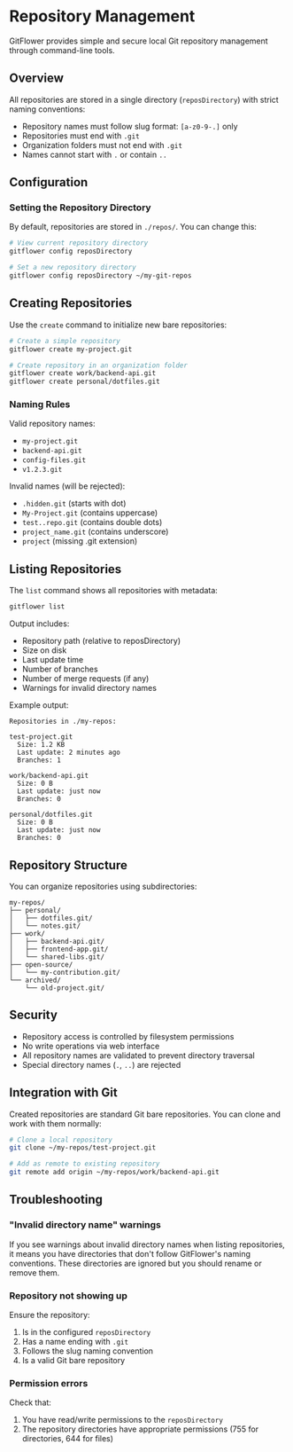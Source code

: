 # Repository Management

GitFlower provides simple and secure local Git repository management through command-line tools.

## Overview

All repositories are stored in a single directory (`reposDirectory`) with strict naming conventions:
- Repository names must follow slug format: `[a-z0-9-.]` only
- Repositories must end with `.git`
- Organization folders must not end with `.git`
- Names cannot start with `.` or contain `..`

## Configuration

### Setting the Repository Directory

By default, repositories are stored in `./repos/`. You can change this:

```bash
# View current repository directory
gitflower config reposDirectory

# Set a new repository directory
gitflower config reposDirectory ~/my-git-repos
```

## Creating Repositories

Use the `create` command to initialize new bare repositories:

```bash
# Create a simple repository
gitflower create my-project.git

# Create repository in an organization folder
gitflower create work/backend-api.git
gitflower create personal/dotfiles.git
```

### Naming Rules

Valid repository names:
- `my-project.git`
- `backend-api.git`
- `config-files.git`
- `v1.2.3.git`

Invalid names (will be rejected):
- `.hidden.git` (starts with dot)
- `My-Project.git` (contains uppercase)
- `test..repo.git` (contains double dots)
- `project_name.git` (contains underscore)
- `project` (missing .git extension)

## Listing Repositories

The `list` command shows all repositories with metadata:

```bash
gitflower list
```

Output includes:
- Repository path (relative to reposDirectory)
- Size on disk
- Last update time
- Number of branches
- Number of merge requests (if any)
- Warnings for invalid directory names

Example output:
```
Repositories in ./my-repos:

test-project.git
  Size: 1.2 KB
  Last update: 2 minutes ago
  Branches: 1

work/backend-api.git
  Size: 0 B
  Last update: just now
  Branches: 0

personal/dotfiles.git
  Size: 0 B
  Last update: just now
  Branches: 0
```

## Repository Structure

You can organize repositories using subdirectories:

```
my-repos/
├── personal/
│   ├── dotfiles.git/
│   └── notes.git/
├── work/
│   ├── backend-api.git/
│   ├── frontend-app.git/
│   └── shared-libs.git/
├── open-source/
│   └── my-contribution.git/
└── archived/
    └── old-project.git/
```

## Security

- Repository access is controlled by filesystem permissions
- No write operations via web interface
- All repository names are validated to prevent directory traversal
- Special directory names (`.`, `..`) are rejected

## Integration with Git

Created repositories are standard Git bare repositories. You can clone and work with them normally:

```bash
# Clone a local repository
git clone ~/my-repos/test-project.git

# Add as remote to existing repository
git remote add origin ~/my-repos/work/backend-api.git
```

## Troubleshooting

### "Invalid directory name" warnings

If you see warnings about invalid directory names when listing repositories, it means you have directories that don't follow GitFlower's naming conventions. These directories are ignored but you should rename or remove them.

### Repository not showing up

Ensure the repository:
1. Is in the configured `reposDirectory`
2. Has a name ending with `.git`
3. Follows the slug naming convention
4. Is a valid Git bare repository

### Permission errors

Check that:
1. You have read/write permissions to the `reposDirectory`
2. The repository directories have appropriate permissions (755 for directories, 644 for files)